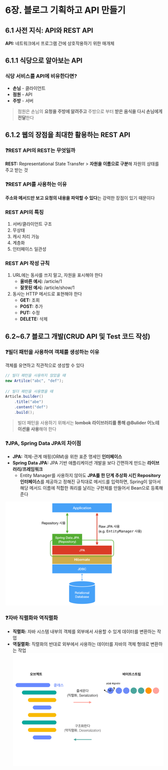 # 6장. 블로그 기획하고 API 만들기

## 6.1 사전 지식: API와 REST API
**API:** 네트워크에서 프로그램 간에 상호작용하기 위한 매개체

## 6.1.1 식당으로 알아보는 API
### 식당 서비스를 API에 비유한다면?
- **손님** - 클라이언트
- **점원** - API
- **주방** - 서버
> 점원은 손님의 **요청을 주방에 알려주고** 주방으로 부터 **받은 음식을 다시 손님에게 전달**한다

## 6.1.2 웹의 장점을 최대한 활용하는 REST API
### ❓REST API의 REST는 무엇일까
**REST:** Representational State Transfer > **자원을 이름으로 구분**해 자원의 상태를 주고 받는 것
### ❓REST API를 사용하는 이유
**주소와 메서드만 보고 요청의 내용을 파악할 수 있다**는 강력한 장점이 있기 때문이다
### REST API의 특징
1. 서버/클라이언트 구조
2. 무상태
3. 캐시 처리 가능
4. 계층화
5. 인터페이스 일관성
### REST API 작성 규칙
1. URL에는 동사를 쓰지 말고, 자원을 표시해야 한다
   - **올바른 예시:** /article/1
   - **잘못된 예시:** /article/show/1
2. 동사는 HTTP 메서드로 표현해야 한다
   - **GET:** 조회
   - **POST:** 추가
   - **PUT:** 수정
   - **DELETE:** 삭제

## 6.2~6.7 블로그 개발(CRUD API 및 Test 코드 작성)
### ❓빌더 패턴을 사용하여 객체를 생성하는 이유
객체를 유연하고 직관적으로 생성할 수 있다
```java
// 빌더 패턴을 사용하지 않았을 떄
new Artilce("abc", "def");

// 빌더 패턴을 사용했을 때
Article.builder()
    .title("abe")
    .content("def")
    .build();
```
> 빌더 패턴을 사용하기 위해서는 **lombok 라이브러리를 통해 @Bulider 어노테이션을 사용**해야 한다

### ❓JPA, Spring Data JPA의 차이점
- **JPA:** 객체-관계 매핑(ORM)을 위한 표준 명세인 **인터페이스**
- **Spring Data JPA:** JPA 기반 애플리케이션 개발을 보다 간편하게 만드는 **라이브러리/프레임워크**
    - Entity Manager를 사용하지 않아도 **JPA를 한 단계 추상화 시킨 Repository 인터페이스**를 제공하고 정해진 규칙대로 메서드를 입력하면, Spring이 알아서 해당 메서드 이름에 적합한 쿼리를 날리는 구현체를 만들어서 Bean으로 등록해준다

![](./img/overall_design.png)

### ❓자바 직렬화와 역직렬화
- **직렬화:** 자바 시스템 내부의 객체를 외부에서 사용할 수 있게 데이터를 변환하는 작업
- **역질렬화:** 직렬화의 반대로 외부에서 사용하는 데이터를 자바의 객체 형태로 변환하는 작업
![](./img/serialization.png)